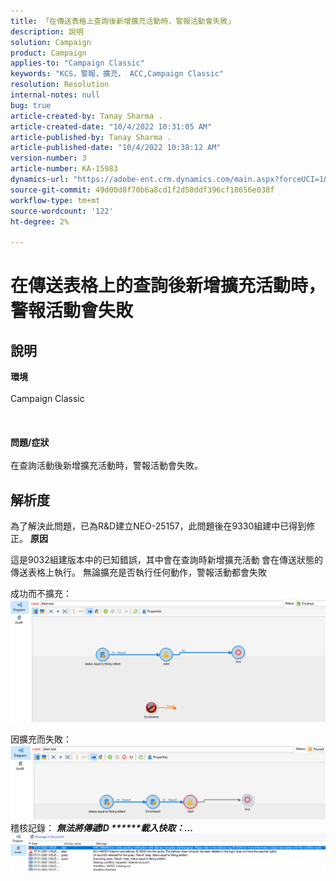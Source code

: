 ```yaml
---
title: 「在傳送表格上查詢後新增擴充活動時，警報活動會失敗」
description: 說明
solution: Campaign
product: Campaign
applies-to: "Campaign Classic"
keywords: "KCS，警報，擴充， ACC,Campaign Classic"
resolution: Resolution
internal-notes: null
bug: true
article-created-by: Tanay Sharma .
article-created-date: "10/4/2022 10:31:05 AM"
article-published-by: Tanay Sharma .
article-published-date: "10/4/2022 10:38:12 AM"
version-number: 3
article-number: KA-15983
dynamics-url: "https://adobe-ent.crm.dynamics.com/main.aspx?forceUCI=1&pagetype=entityrecord&etn=knowledgearticle&id=cccb6ba2-cf43-ed11-bba2-0022480868ff"
source-git-commit: 49d00d8f70b6a8cd1f2d50ddf396cf18656e038f
workflow-type: tm+mt
source-wordcount: '122'
ht-degree: 2%

---
```


# 在傳送表格上的查詢後新增擴充活動時，警報活動會失敗

## 說明

<b>環境</b><br><br>Campaign Classic<br><br> <br><br><b>問題/症狀</b><br><br>在查詢活動後新增擴充活動時，警報活動會失敗。 <br>

## 解析度


為了解決此問題，已為R&amp;D建立NEO-25157，此問題後在9330組建中已得到修正。
<b>原因</b>


這是9032組建版本中的已知錯誤，其中會在查詢時新增擴充活動<b> </b>會在傳送狀態的傳送表格上執行。 無論擴充是否執行任何動作，警報活動都會失敗

成功而不擴充：
![](assets/ab975c07-d043-ed11-bba2-0022480868ff.png)

因擴充而失敗：
![](assets/ad975c07-d043-ed11-bba2-0022480868ff.png)
稽核記錄： <b>*無法將傳遞ID \*\*\*\*\*\*載入快取：...</b>*
![](assets/ac975c07-d043-ed11-bba2-0022480868ff.png)
